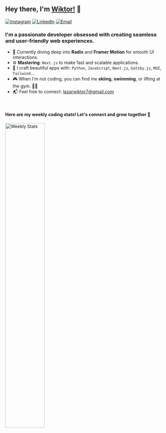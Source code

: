 

## Hey there, I'm [Wiktor!](https://github.com/wiktorlazar) 👋
<a href="https://www.instagram.com/wiktorlazarr/" target="_blank"><img alt="Instagram" align="center" src="https://img.shields.io/badge/-Instagram-222831?style=flat-square&logo=instagram&logoColor=white&labelColor=1f1f1f"></a>
<a href="https://www.linkedin.com/in/wiktorlazar/" target="_blank"><img alt="LinkedIn" align="center" src="https://img.shields.io/badge/-LinkedIn-222831?style=flat-square&logo=linkedin&logoColor=white&labelColor=1f1f1f"></a>
<a href="mailto:lazarwiktor7@gmail.com" target="_blank"><img alt="Email" align="center" src="https://img.shields.io/badge/-Email-222831?style=flat-square&&logo=gmail&logoColor=white&labelColor=1f1f1f"></a>
<br>

### I'm a passionate developer obsessed with creating seamless and user-friendly web experiences. 
- 🚀 Currently diving deep into **Radix** and **Framer Motion** for smooth UI interactions.
- ⚙️ **Mastering**: `Next.js` to make fast and scalable applications.
- 🧰 I craft beautiful apps with: `Python`, `JavaScript`, `Next.js`, `Gatsby.js`, `MUI`, `Tailwind`...
- 🎮 When I'm not coding, you can find me **skiing**, **swimming**, or lifting at the gym. 🏋️‍♂️
- 📬 Feel free to connect: lazarwiktor7@gmail.com
<br>

#### Here are my weekly coding stats! Let's connect and grow together 🌱

<a href="https://wakatime.com/@antitrendy" target="_blank">
    <img width="50%" align="left" alt="Weekly Stats" src="https://github-readme-stats.vercel.app/api/wakatime?username=@antitrendy&border_radius=8px&theme=dark&bg_color=rgba(13,17,23,1)&border_color=rgba(22,27,34,0.6)&icon_color=58a6ff&text_color=white&title_color=58a6ff&show_icons=true&disable_animations=true">
</a>
